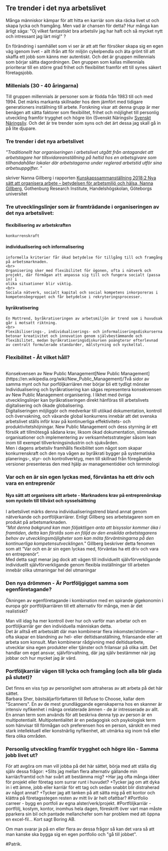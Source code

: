 ## Tre trender i det nya arbetslivet
Många människor kämpar för att hitta en karriär som ska räcka livet ut och skapa lycka och framgång. Men vad är chansen för detta? 
Hur många kan ärligt säga: "Oj vilket fantastiskt bra arbetsliv jag har haft och så mycket nytt och intressant jag lärt mig!" ?

En förändring i samhället som vi ser är att att fler försöker skapa sig en egen väg igenom livet - allt ifrån att för miljön cykelpendla och äta grönt till att skaffa ett jobb som känns mer autentiskt. Och det är gruppen millennials som börjar sätta dagordningen. 
Den gruppen som kallas millennials prioriterar till en större grad frihet och flexibilitet framför ett till synes säkert företagsjobb.

### Millenials (30 - 40 åringarna)
Till gruppen millennials är personer som är födda från 1983 till och med 1994. Det märks markanta skillnader hos dem jämfört med tidigare generationers inställning till arbete. Forskning visar att denna grupp är mer benägen att sätta faktorer som flexibilitet, frihet och möjlighet till personlig utveckling framför trygghet och högre lön (Svenskt Näringsliv [Svenskt Näringsliv](https://www.svensktnaringsliv.se/sakomraden/arbetsgivarsamverkan/flexibilitet-viktigare-an-lon-for-unga_1004939.html). Och det är tre trender som syns och det ärt dessa jag skall gå in på lite djupare.

### Tre trender i det nya arbetslivet

*"Traditionellt har organiseringen i arbetslivet utgått från antagandet att arbetstagare har tillsvidareanställning på heltid hos en arbetsgivare som tillhandahåller lokaler där arbetstagarna under reglerad arbetstid utför sina arbetsuppgifter. "*

 skriver Nanna Gillberg i rapporten [Kunskapssammanställning 2018:2 Nya sätt att organisera arbete – betydelsen för arbetsmiljö och hälsa, Nanna Gillberg](https://www.av.se/globalassets/filer/publikationer/kunskapssammanstallningar/nya-satt-att-organisera-arbete-betydelsen-for-arbetsmiljo-och-halsa_2018_2.pdf), Gothenburg Research Institute, Handelshögskolan, Göteborgs universitet


### Tre utvecklingslinjer som är framträdande i organiseringen av det nya arbetslivet:


#### flexibilisering av arbetskraften
    konkurrenskraft

#### individualisering och informalisering
    informella kriterier får ökad betydelse för tillgång till och framgång på arbetsmarknaden.
    <br>
    Organisering sker med flexibilitet för ögonen, ofta i nätverk och projekt, där förmågan att anpassa sig till och fungera socialt (passa in) i
    olika situationer blir viktig.
    <br>
    Sociala nätverk, socialt kapital och social kompetens inkorporeras i kompetensbegreppet och får betydelse i rekryteringsprocesser.
    
#### byråkratisering
    En Mottrend, byråkratiseringen av arbetsmiljön är trend som i huvudsak går i motsatt riktning.
    <br>
    Flexibiliserings-, individualiserings- och informaliseringsdiskurserna betonar kreativitet och innovation genom självbestämmande och flexibilitet, medan byråkratiseringsdiskursen poängterar efterlevnad av centralt formulerade standarder, målstyrning och nyckeltal.


### Flexibilitet - Åt vilket håll?
<br>
Konsekvensen av New Public Management[New Public Management](https://en.wikipedia.org/wiki/New_Public_Management)/Två sidor av samma mynt och hur porföljkarriären mer börjar bli ett tydligt mönster 
Individualisering och byråkratisering kan sägas representera konsekvensen av New Public Management organisering. I likhet med övriga utvecklingslinjer kan byråkratiseringen direkt hänföras till arbetslivets digitalisering och ökade globalisering.
<br>
Digitaliseringen möjliggör och medverkar till utökad dokumentation, kontroll och övervakning, och växande global konkurrens innebär att det svenska arbetslivet ställs inför krav på kontinuerliga effektivitets- och produktivitetshöjningar. New Public Management och dess styrning är ett försök att tillmötesgå sådana krav, liksom ökad dokumentation, slimmade organisationer och implementering av verksamhetsstrategier såsom lean inom till exempel tillverkningsindustrin och sjukvården.
<br>
Men i dagens arbetsliv framhålls flexibilitet som något som skapar konkurrenskraft och den nya vågen av byråkrati bygger på systematiska planerings-, styr- och kontrollverktyg, men till skillnad från föregående versioner presenteras den med hjälp av managementidéer och terminologi
<br>

### Var och en är sin egen lyckas med, förväntas ha ett driv och vara en entreprenör

#### Nya sätt att organisera sitt arbete - Marknadens krav på entreprenörskap som nyckeln till tillväxt och sysselsättning
I arbetslivet märks denna individualiseringstrend bland annat genom nätverkande och portföljkarriärer.
Enligt Gillberg ses arbetstagaren som en produkt på arbetsmarknaden.
<br>
*"Mot denna bakgrund kan man följaktligen anta att bisysslor kommer öka i framtiden, detta kan förstås som en följd av den enskilda arbetstagarens behov av utvecklingsmöjligheter som kan möta förväntningarna på den kontinuerliga kompetensutvecklingen."*
Gillberg beskriver detta fenomen som att ”Var och en är sin egen lyckas med, förväntas ha ett driv och vara en entreprenör”.
<br>
Med detta sagt menar jag dock att vägen till individuellt självförverkligande  individuellt självförverkligande genom flexibla inställningar till arbeten innebär olika utmaningar    hel del utmaningar


### Den nya drömmen - Är Portföljgigget samma som  egenföretagande?

Ökningen av egenföretagande i kombination med en spirande gigekonomin i europa gör portföljkarriären till ett alternativ för många, men är det realistiskt?

Man vill idag ha mer kontroll över hur och varför man arbetar och en portföljkarriär ger den individuella människan detta.
<br>
Det är alltså ett arbetssätt där man kombinerar flera inkomster/strömmar – ofta skapar en blandning av hel- eller deltidsanställning, frilansande eller att arbeta som konsult.
Man kombinerar rådgivning med deltidsarbete, utvecklar sina egen produkter eller tjänster och frilansar på olika sätt.
Det handlar om  eget ansvar, självförvaltning, där jag själv bestämmer när jag jobbar och hur mycket jag är värd.


### Portföljkarriär vägen till lycka och framgång (och alla blir glada på slutet)?

Det finns en viss typ av personlighet som attraheras av att arbeta på det här sättet.
<br>
Barbara Sher, bästsäljarförfattaren till Refuse to Choose, kallar dem "Scanners".
En av de mest grundläggande egenskaperna hos en skanner är intensiv nyfikenhet i många orelaterade ämnen - de är intresserade av allt.
En annan term som används för att beskriva denna typ av person är en multipotentialit.
Multipotentialitet är en pedagogisk och psykologisk term som hänvisar till förmågan och preferensen hos en person, särskilt en med stark intellektuell eller konstnärlig nyfikenhet, att utmärka sig inom två eller flera olika områden.

### Personlig utveckling framför trygghet och högre lön - Samma jobb livet ut?
För att avgöra om man vill jobba på det här sättet, börja med att ställa dig själv dessa frågor:
+Slits jag mellan flera alternativ gällande min karriär/framtid och har svårt att bestämma mig?
+Har jag ofta många idéer för projekt eller företag som surrar runt i huvudet?
+Tycker jag om att dyka in i ett ämne, jobb eller karriär för ett tag och sedan snabbt blir distraherad av något annat?
+Tycker jag att tanken på att sätta mig på ett kontor och klättra på företagsstegen resten av mitt liv är helt ofattbar?
#Portfolio carreer - bygg en portfoli av egna alster/verk/projekt.
#Portföljkarriär - portfölj, kostym, kontor, inomhus hela dagen, föreskrift över vart man måste pparkera sin bil och pantade mellanchefer som har problem med att öppna en excel-fil... Kort sagt Boring AB.
<br>

Om man svarar ja på en eller flera av dessa frågor så kan det vara så att man kanske ska bygga sig en egen portfolio och "gå till jobbet".
<br>


#Patrik.

